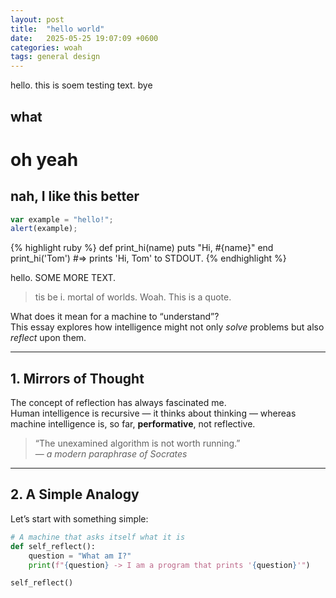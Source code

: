 ```yaml
---
layout: post
title:  "hello world"
date:   2025-05-25 19:07:09 +0600
categories: woah
tags: general design
---
```


hello. this is soem testing text. bye
## what
# oh yeah
## nah, I like this better

```javascript
var example = "hello!";
alert(example);
```

{% highlight ruby %}
def print_hi(name)
  puts "Hi, #{name}"
end
print_hi('Tom')
#=> prints 'Hi, Tom' to STDOUT.
{% endhighlight %}

hello. SOME MORE TEXT.
> tis be i. mortal of worlds. Woah. This is a quote.

What does it mean for a machine to “understand”?  
This essay explores how intelligence might not only *solve* problems but also *reflect* upon them.  

---

## 1. Mirrors of Thought

The concept of reflection has always fascinated me.  
Human intelligence is recursive — it thinks about thinking — whereas machine intelligence is, so far, **performative**, not reflective.

> “The unexamined algorithm is not worth running.”  
> — *a modern paraphrase of Socrates*

---

## 2. A Simple Analogy

Let’s start with something simple:  

```python
# A machine that asks itself what it is
def self_reflect():
    question = "What am I?"
    print(f"{question} -> I am a program that prints '{question}'")

self_reflect()
```